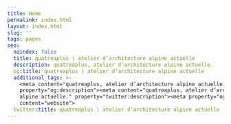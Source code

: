 ```yaml
---
title: Home
permalink: index.html
layout: index.html
slug: ''
tags: pages
seo:
  noindex: false
  title: quatreaplus | atelier d’architecture alpine actuelle
  description: quatreaplus, atelier d’architecture alpine actuelle.
  og:title: quatreaplus | atelier d’architecture alpine actuelle
  additional_tags: >-
    <meta content="quatreaplus, atelier d’architecture alpine actuelle."
    property="og:description"><meta content="quatreaplus, atelier d’architecture
    alpine actuelle." property="twitter:description"><meta property="og:type"
    content="website">
  twitter:title: quatreaplus | atelier d’architecture alpine actuelle
---
```



